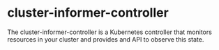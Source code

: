 # cluster-informer-controller
The cluster-informer-controller is a Kubernetes controller that monitors resources in your cluster and provides and API to observe this state.
